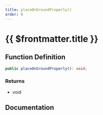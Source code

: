```yaml
---
title: placeOnGroundProperly()
order: 0
---
```


# {{ $frontmatter.title }}

<!--@include: ./placeOnGroundProperly_partial_header.md-->

## Function Definition

```ts
public placeOnGroundProperly(): void;
```

### Returns

* void

## Documentation

<!--@include: ./placeOnGroundProperly_partial_footer.md-->
